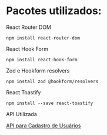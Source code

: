 # Pacotes utilizados:

React Router DOM

```
npm install react-router-dom
```

React Hook Form

```
npm install react-hook-form
```

Zod e Hookform resolvers

```
npm install zod @hookform/resolvers
```

React Toastify

```
npm install --save react-toastify
```

API Utilizada

[API para Cadastro de Usuários](https://github.com/josedasilva123/scrap-fake-api)
